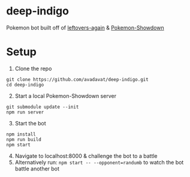 # deep-indigo
Pokemon bot built off of [leftovers-again](https://avadavat.github.io/leftovers-again/) & [Pokemon-Showdown](https://github.com/dramamine/Pokemon-Showdown)

# Setup
1. Clone the repo
```
git clone https://github.com/avadavat/deep-indigo.git
cd deep-indigo
```
2. Start a local Pokemon-Showdown server
```
git submodule update --init
npm run server
```
3. Start the bot
```
npm install
npm run build
npm start
```
4. Navigate to localhost:8000 & challenge the bot to a battle
5. Alternatively run: `npm start -- --opponent=randumb` to watch the bot battle another bot
